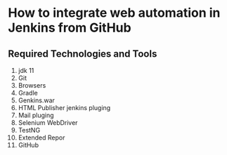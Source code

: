 # How to integrate web automation in Jenkins from GitHub
## Required Technologies and Tools
   1. jdk 11
   2. Git
   3. Browsers
   5. Gradle
   2. Genkins.war
   6. HTML Publisher jenkins pluging
   7. Mail pluging
   8. Selenium WebDriver
   9. TestNG
   10. Extended Repor
   11.  GitHub